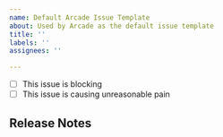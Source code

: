 ```yaml
---
name: Default Arcade Issue Template
about: Used by Arcade as the default issue template
title: ''
labels: ''
assignees: ''

---
```


<!-- If these statements apply, replace [ ] with [x] before filing your issue. -->
- [ ] This issue is blocking <!-- Describe below what is blocked. -->
- [ ] This issue is causing unreasonable pain

<!-- Write your issue description below. -->

<!-- For internal use only; put release notes here -->
## Release Notes
